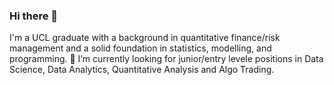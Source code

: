 ### Hi there 👋

I'm a UCL graduate with a background in quantitative finance/risk management and a solid foundation in statistics, modelling, and programming.
     🔭 I’m currently looking for junior/entry levele positions in Data Science, Data Analytics, Quantitative Analysis and Algo Trading. 

